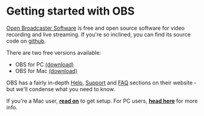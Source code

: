 # Getting started with OBS

[Open Broadcaster Software](https://obsproject.com/) is free and open source software for video recording and live streaming. If you're so inclined, you can find its source code on [github](https://github.com/jp9000/OBS). 

There are two free versions available: 

- OBS for PC [(download)](https://obsproject.com/download)
- OBS for Mac [(download)](https://obsproject.com/download#mac)

OBS has a fairly in-depth [Help](http://jp9000.github.io/OBS), [Support](http://jp9000.github.io/OBS/general/support.html) and [FAQ](http://jp9000.github.io/OBS/general/faq.html) sections on their website - but we'll condense what you need to know.

If you're a Mac user, [**read on**](http://chew.tv/guide/encoder_setup/obs_mac) to get setup.
For PC users, [**head here**](http://chew.tv/guide/encoder_setup/obs_pc) for more info.
